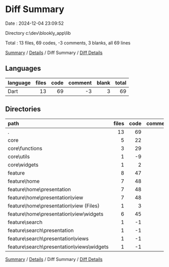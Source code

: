 # Diff Summary

Date : 2024-12-04 23:09:52

Directory c:\\dev\\blookly_app\\lib

Total : 13 files,  69 codes, -3 comments, 3 blanks, all 69 lines

[Summary](results.md) / [Details](details.md) / Diff Summary / [Diff Details](diff-details.md)

## Languages
| language | files | code | comment | blank | total |
| :--- | ---: | ---: | ---: | ---: | ---: |
| Dart | 13 | 69 | -3 | 3 | 69 |

## Directories
| path | files | code | comment | blank | total |
| :--- | ---: | ---: | ---: | ---: | ---: |
| . | 13 | 69 | -3 | 3 | 69 |
| core | 5 | 22 | 0 | 4 | 26 |
| core\\functions | 3 | 29 | 0 | 7 | 36 |
| core\\utils | 1 | -9 | 0 | -3 | -12 |
| core\\widgets | 1 | 2 | 0 | 0 | 2 |
| feature | 8 | 47 | -3 | -1 | 43 |
| feature\\home | 7 | 48 | -3 | -1 | 44 |
| feature\\home\\presentation | 7 | 48 | -3 | -1 | 44 |
| feature\\home\\presentation\\view | 7 | 48 | -3 | -1 | 44 |
| feature\\home\\presentation\\view (Files) | 1 | 3 | 0 | 0 | 3 |
| feature\\home\\presentation\\view\\widgets | 6 | 45 | -3 | -1 | 41 |
| feature\\search | 1 | -1 | 0 | 0 | -1 |
| feature\\search\\presentation | 1 | -1 | 0 | 0 | -1 |
| feature\\search\\presentation\\views | 1 | -1 | 0 | 0 | -1 |
| feature\\search\\presentation\\views\\widgets | 1 | -1 | 0 | 0 | -1 |

[Summary](results.md) / [Details](details.md) / Diff Summary / [Diff Details](diff-details.md)